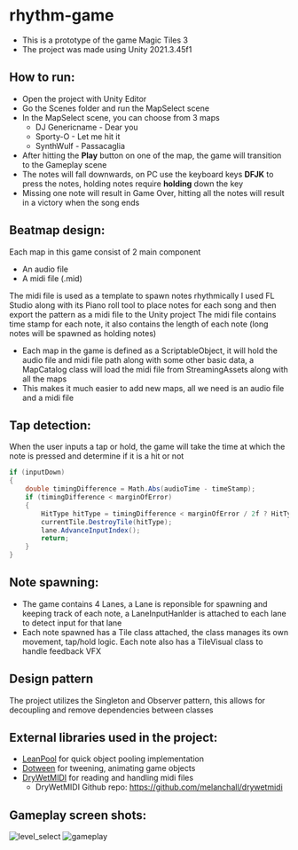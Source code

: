 # rhythm-game

- This is a prototype of the game Magic Tiles 3
- The project was made using Unity 2021.3.45f1

## How to run:
- Open the project with Unity Editor
- Go the Scenes folder and run the MapSelect scene
- In the MapSelect scene, you can choose from 3 maps
    - DJ Genericname - Dear you
    - Sporty-O - Let me hit it
    - SynthWulf - Passacaglia
- After hitting the **Play** button on one of the map, the game will transition to the Gameplay scene
- The notes will fall downwards, on PC use the keyboard keys **DFJK** to press the notes, holding notes require **holding** down the key
- Missing one note will result in Game Over, hitting all the notes will result in a victory when the song ends

## Beatmap design:
Each map in this game consist of 2 main component
- An audio file
- A midi file (.mid)

The midi file is used as a template to spawn notes rhythmically
I used FL Studio along with its Piano roll tool to place notes for each song and then export the pattern as a midi file to the Unity project
The midi file contains time stamp for each note, it also contains the length of each note (long notes will be spawned as holding notes)

- Each map in the game is defined as a ScriptableObject, it will hold the audio file and midi file path along with some other basic data, a MapCatalog class will load the midi file from StreamingAssets along with all the maps
- This makes it much easier to add new maps, all we need is an audio file and a midi file

## Tap detection:
When the user inputs a tap or hold, the game will take the time at which the note is pressed and determine if it is a hit or not

```csharp
if (inputDown)
{
    double timingDifference = Math.Abs(audioTime - timeStamp);
    if (timingDifference < marginOfError)
    {
        HitType hitType = timingDifference < marginOfError / 2f ? HitType.Perfect : HitType.Good;
        currentTile.DestroyTile(hitType);
        lane.AdvanceInputIndex();
        return;
    }
}
```


## Note spawning:
- The game contains 4 Lanes, a Lane is reponsible for spawning and keeping track of each note, a LaneInputHanlder is attached to each lane to detect input for that lane
- Each note spawned has a Tile class attached, the class manages its own movement, tap/hold logic. Each note also has a TileVisual class to handle feedback VFX

## Design pattern
The project utilizes the Singleton and Observer pattern, this allows for decoupling and remove dependencies between classes

## External libraries used in the project:
- [LeanPool](https://assetstore.unity.com/packages/tools/utilities/lean-pool-35666?srsltid=AfmBOornci8W9T76f5De7f59USnpcFLBvNClUPp1WZlutIhlxy_B1eUd) for quick object pooling implementation
- [Dotween](https://assetstore.unity.com/packages/tools/utilities/lean-pool-35666?srsltid=AfmBOornci8W9T76f5De7f59USnpcFLBvNClUPp1WZlutIhlxy_B1eUd) for tweening, animating game objects
- [DryWetMIDI](https://assetstore.unity.com/packages/tools/audio/drywetmidi-222171?srsltid=AfmBOooppkbds4H1AtaIar4xY8gFMU7WHoGao2LLru-i7cmMndUjdQi8) for reading and handling midi files
    - DryWetMIDI Github repo: https://github.com/melanchall/drywetmidi
## Gameplay screen shots:
![level_select](https://github.com/user-attachments/assets/343af011-4d6b-497b-aab1-d59c286444e7)
![gameplay](https://github.com/user-attachments/assets/1c6f3c73-4181-44be-9dac-f38e2015237f)

